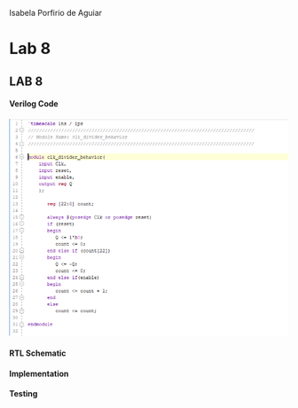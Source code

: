 Isabela Porfirio de Aguiar

# Lab 8

## LAB 8

#### Verilog Code

![1556912614306](1556912614306.png)





#### RTL Schematic



#### Implementation



#### Testing

